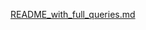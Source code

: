 [README_with_full_queries.md](https://github.com/user-attachments/files/21239945/README_with_full_queries.md)
